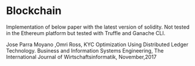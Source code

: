 # Blockchain
Implementation of below paper with the latest version of solidity. Not tested in the Ethereum platform but tested with Truffle and Ganache CLI.

Jose Parra Moyano ,Omri Ross, KYC Optimization Using Distributed Ledger Technology. Business and
Information Systems Engineering, The International Journal of Wirtschaftsinformatik, November,2017
